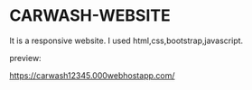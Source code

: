 # CARWASH-WEBSITE
It is a responsive website. I used html,css,bootstrap,javascript.

preview:

https://carwash12345.000webhostapp.com/
